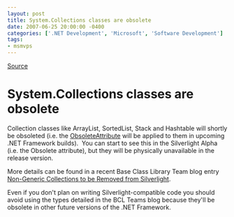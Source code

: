 ```yaml
---
layout: post
title: System.Collections classes are obsolete
date: 2007-06-25 20:00:00 -0400
categories: ['.NET Development', 'Microsoft', 'Software Development']
tags:
- msmvps
---
```

[Source](http://blogs.msmvps.com/peterritchie/2007/06/26/system-collections-class-are-obsolete/ "Permalink to System.Collections classes are obsolete")

# System.Collections classes are obsolete

Collection classes like ArrayList, SortedList, Stack and Hashtable will shortly be obsoleted (i.e. the [ObsoleteAttribute][1] will be applied to them in upcoming .NET Framework builds).  You can start to see this in the Silverlight Alpha (i.e. the Obsolete attribute), but they will be physically unavailable in the release version.

More details can be found in a recent Base Class Library Team blog entry [Non-Generic Collections to be Removed from Silverlight][2].

Even if you don't plan on writing Silverlight-compatible code you should avoid using the types detailed in the BCL Teams blog because they'll be obsolete in other future versions of the .NET Framework. 

[1]: http://msdn2.microsoft.com/en-us/library/system.obsoleteattribute(VS.80).aspx "O"
[2]: http://blogs.msdn.com/bclteam/archive/2007/06/26/non-generic-collections-to-be-removed-from-silverlight-inbar-gazit.aspx

